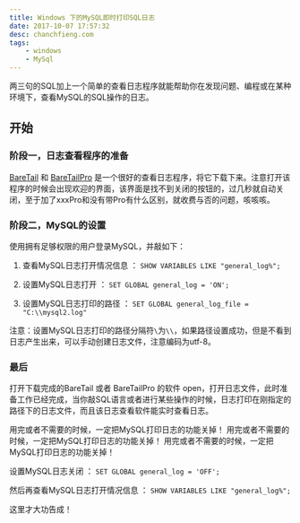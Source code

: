 ```yaml
---
title: Windows 下的MySQL即时打印SQL日志
date: ‎2017-10‎-07‎ 17:57:32
desc: chanchfieng.com
tags: 
	- windows
	- MySql
---
```


两三句的SQL加上一个简单的查看日志程序就能帮助你在发现问题、编程或在某种环境下，查看MySQL的SQL操作的日志。

## 开始

### 阶段一，日志查看程序的准备

[BareTail](http://www.baremetalsoft.com/baretail/index.php) 和 [BareTailPro](http://www.baremetalsoft.com/baretailpro/index.php) 是一个很好的查看日志程序，将它下载下来。注意打开该程序的时候会出现欢迎的界面，该界面是找不到关闭的按钮的，过几秒就自动关闭，至于加了xxxPro和没有带Pro有什么区别，就收费与否的问题，咳咳咳。

### 阶段二，MySQL的设置

使用拥有足够权限的用户登录MySQL，并敲如下：

1. 查看MySQL日志打开情况信息 ： `SHOW VARIABLES LIKE "general_log%";`

2. 设置MySQL日志打开 ： `SET GLOBAL general_log = 'ON';`

3. 设置MySQL日志打印的路径 ： `SET GLOBAL general_log_file = "C:\\mysql2.log"`

注意：设置MySQL日志打印的路径分隔符`\`为`\\`，如果路径设置成功，但是不看到日志产生出来，可以手动创建日志文件，注意编码为utf-8。

### 最后

打开下载完成的BareTail 或者 BareTailPro 的软件 open，打开日志文件，此时准备工作已经完成，当你敲SQL语言或者进行某些操作的时候，日志打印在刚指定的路径下的日志文件，而且该日志查看软件能实时查看日志。

用完或者不需要的时候，一定把MySQL打印日志的功能关掉！
用完或者不需要的时候，一定把MySQL打印日志的功能关掉！
用完或者不需要的时候，一定把MySQL打印日志的功能关掉！

设置MySQL日志关闭 ： `SET GLOBAL general_log = 'OFF';`

然后再查看MySQL日志打开情况信息 ： `SHOW VARIABLES LIKE "general_log%";`

这里才大功告成！